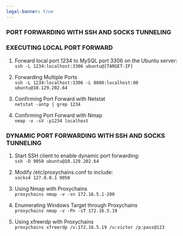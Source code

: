 ```yaml
---
legal-banner: true
---
```


### **PORT FORWARDING WITH SSH AND SOCKS TUNNELING**


### **EXECUTING LOCAL PORT FORWARD**

1.  Forward local port 1234 to MySQL port 3306 on the Ubuntu server:  
    `ssh -L 1234:localhost:3306 ubuntu@[TARGET-IP]`
    
2.  Forwarding Multiple Ports  
    `ssh -L 1234:localhost:3306 -L 8080:localhost:80 ubuntu@10.129.202.64`
    
3.  Confirming Port Forward with Netstat  
    `netstat -antp | grep 1234`
    
4.  Confirming Port Forward with Nmap  
    `nmap -v -sV -p1234 localhost`
    

### **DYNAMIC PORT FORWARDING WITH SSH AND SOCKS TUNNELING**

1.  Start SSH client to enable dynamic port forwarding:  
    `ssh -D 9050 ubuntu@10.129.202.64`
    
2.  Modify /etc/proxychains.conf to include:  
    `socks4 127.0.0.1 9050`
    
3.  Using Nmap with Proxychains  
    `proxychains nmap -v -sn 172.16.5.1-200`
    
4.  Enumerating Windows Target through Proxychains  
    `proxychains nmap -v -Pn -sT 172.16.5.19`
    
5.  Using xfreerdp with Proxychains  
    `proxychains xfreerdp /v:172.16.5.19 /u:victor /p:pass@123`